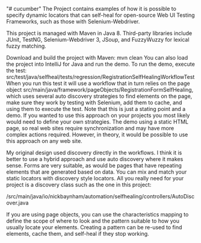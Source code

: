 "# cucumber" 
The Project contains examples of how it is possible to specify dynamic locators that can self-heal for open-source Web UI Testing Frameworks, such as those with Selenium-Webdriver.

This project is managed with Maven in Java 8. Third-party libraries include JUnit, TestNG, Selenium-Webdriver 3, JSoup, and FuzzyWuzzy for lexical fuzzy matching.

Download and build the project with Maven: mvn clean
You can also load the project into IntelliJ for Java and run the demo. To run the demo, execute the test: src/test/java/selfheal/tests/regression/RegistrationSelfHealingWorkflowTest 
When you run this test it will use a workflow that in turn relies on the page object src/main/java/framework/pageObjects/RegistrationFormSelfHealing, which uses several auto discovery strategies to find elements on the page, make sure they work by testing with Selenium, add them to cache, and using them to execute the test.
Note that this is just a stating point and a demo. If you wanted to use this approach on your projects you most likely would need to define your own strategies. The demo using a static HTML page, so real web sites require synchronization and may have more complex actions required. However, in theory, it would be possible to use this approach on any web site.

My original design used discovery directly in the workflows. I think it is better to use a hybrid approach and use auto discovery where it makes sense. Forms are very suitable, as would be pages that have repeating elements that are generated based on data. You can mix and match your static locators with discovery style locators. All you really need for your project is a discovery class such as the one in this project:

/src/main/java/io/nickbaynham/automation/selfhealing/controllers/AutoDiscover.java

If you are using page objects, you can use the characteristics mapping to define the scope of where to look and the pattern suitable to how you usually locate your elements. Creating a pattern can be re-used to find elements, cache them, and self-heal if they stop working.

